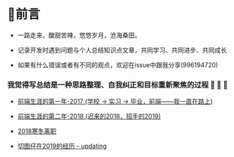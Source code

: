# 👀前言

- 一路走来，酸甜苦辣，悠悠岁月，沧海桑田。

- 记录开发时遇到问题与个人总结知识点文章，共同学习、共同进步、共同成长

- 如果有什么错误或者有不同的观点，欢迎在issue中跟我分享(996194720) 


### 我觉得写总结是一种思路整理、自我纠正和目标重新聚焦的过程 🦝 🦝 🦝

- [前端生涯的第一年-2017 (学校 -> 实习 -> 毕业，前端——我一直在路上)](https://github.com/WuChenDi/Front-End/blob/master/00-WorkSummary/2017.md)

- [前端生涯的第二年-2018 (迟来的2018，招手的2019)](https://github.com/WuChenDi/Front-End/blob/master/00-WorkSummary/2018.md)

- [2018寒冬离职](https://github.com/WuChenDi/Front-End/blob/master/00-WorkSummary/2018.12.7%E7%A6%BB%E8%81%8C.md)

- [切图仔在2019的经历 - updating](https://github.com/WuChenDi/Front-End/blob/master/00-WorkSummary/%E5%88%87%E5%9B%BE%E4%BB%94%E5%9C%A82019%E7%9A%84%E7%BB%8F%E5%8E%86.md)


<!-- 
<img src="./screenshots/forkStar.png"/> -->

[1]: https://github.com/WuChenDi
[2]: https://WuChenDi.github.io

